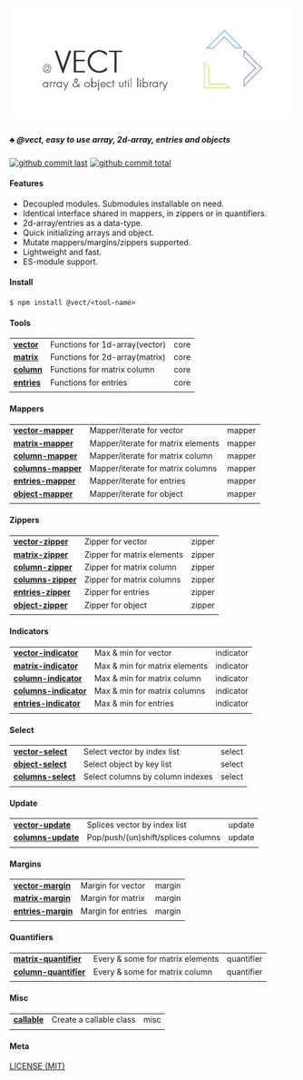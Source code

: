 <div style="text-align:center">
	<img src="media/logo.default.png" />
</div>

##### :clubs: @vect, easy to use array, 2d-array, entries and objects

[![github commit last][badge-github-last-commit]][url-github]
[![github commit total][badge-github-commit-count]][url-github]

[//]: <> (Shields)
[badge-github-last-commit]: https://flat.badgen.net/github/last-commit/hoyeungw/vect
[badge-github-commit-count]: https://flat.badgen.net/github/commits/hoyeungw/vect

[//]: <> (Link)
[url-github]: https://github.com/hoyeungw/vect

#### Features
- Decoupled modules. Submodules installable on need.
- Identical interface shared in mappers, in zippers or in quantifiers.
- 2d-array/entries as a data-type.
- Quick initializing arrays and object.
- Mutate mappers/margins/zippers supported.
- Lightweight and fast.
- ES-module support.

#### Install

```console
$ npm install @vect/<tool-name>
```

#### Tools
|                                                            |                                    |            |
| ---------------------------------------------------------- | ---------------------------------- | ---------- |
| [**vector**](packages/pkg-core/vector)                     | Functions for 1d-array(vector)     | core       |
| [**matrix**](packages/pkg-core/matrix)                     | Functions for 2d-array(matrix)     | core       |
| [**column**](packages/pkg-core/column)                     | Functions for matrix column        | core       |
| [**entries**](packages/pkg-core/entries)                   | Functions for entries              | core       |
|                                                            |                                    |            |

#### Mappers
|                                                            |                                    |            |
| ---------------------------------------------------------- | ---------------------------------- | ---------- |
| [**vector-mapper**](packages/pkg-mapper/vector-mapper)     | Mapper/iterate for vector          | mapper     |
| [**matrix-mapper**](packages/pkg-mapper/matrix-mapper)     | Mapper/iterate for matrix elements | mapper     |
| [**column-mapper**](packages/pkg-mapper/column-mapper)     | Mapper/iterate for matrix column   | mapper     |
| [**columns-mapper**](packages/pkg-mapper/columns-mapper)   | Mapper/iterate for matrix columns  | mapper     |
| [**entries-mapper**](packages/pkg-mapper/entries-mapper)   | Mapper/iterate for entries         | mapper     |
| [**object-mapper**](packages/pkg-mapper/object-mapper)     | Mapper/iterate for object          | mapper     |
|                                                            |                                    |            |

#### Zippers
|                                                            |                                    |            |
| ---------------------------------------------------------- | ---------------------------------- | ---------- |
| [**vector-zipper**](packages/pkg-zipper/vector-zipper)     | Zipper for vector                  | zipper     |
| [**matrix-zipper**](packages/pkg-zipper/matrix-zipper)     | Zipper for matrix elements         | zipper     |
| [**column-zipper**](packages/pkg-zipper/column-zipper)     | Zipper for matrix column           | zipper     |
| [**columns-zipper**](packages/pkg-zipper/columns-zipper)   | Zipper for matrix columns          | zipper     |
| [**entries-zipper**](packages/pkg-zipper/entries-zipper)   | Zipper for entries                 | zipper     |
| [**object-zipper**](packages/pkg-zipper/object-zipper)     | Zipper for object                  | zipper     |
|                                                            |                                    |            |

#### Indicators
|                                                                     |                                  |            |
| ------------------------------------------------------------------- | -------------------------------- | ---------- |
| [**vector-indicator**](packages/pkg-indicator/vector-indicator)     | Max & min for vector             | indicator  |
| [**matrix-indicator**](packages/pkg-indicator/matrix-indicator)     | Max & min for matrix elements    | indicator  |
| [**column-indicator**](packages/pkg-indicator/column-indicator)     | Max & min for matrix column      | indicator  |
| [**columns-indicator**](packages/pkg-indicator/columns-indicator)   | Max & min for matrix columns     | indicator  |
| [**entries-indicator**](packages/pkg-indicator/entries-indicator)   | Max & min for entries            | indicator  |
|                                                                     |                                  |            |

#### Select
|                                                            |                                    |            |
| ---------------------------------------------------------- | ---------------------------------- | ---------- |
| [**vector-select**](packages/pkg-select/vector-select)     | Select vector by index list        | select     |
| [**object-select**](packages/pkg-select/object-select)     | Select object by key list          | select     |
| [**columns-select**](packages/pkg-select/columns-select)   | Select columns by column indexes   | select     |
|                                                            |                                    |            |

#### Update
|                                                            |                                    |            |
| ---------------------------------------------------------- | ---------------------------------- | ---------- |
| [**vector-update**](packages/pkg-update/vector-update)     | Splices vector by index list       | update     |
| [**columns-update**](packages/pkg-update/columns-update)   | Pop/push/(un)shift/splices columns | update     |
|                                                            |                                    |            |

#### Margins
|                                                            |                                    |            |
| ---------------------------------------------------------- | ---------------------------------- | ---------- |
| [**vector-margin**](packages/pkg-margin/vector-margin)     | Margin for vector                  | margin     |
| [**matrix-margin**](packages/pkg-margin/matrix-margin)     | Margin for matrix                  | margin     |
| [**entries-margin**](packages/pkg-margin/entries-margin)   | Margin for entries                 | margin     |
|                                                            |                                    |            |

#### Quantifiers
|                                                                     |                                  |            |
| ------------------------------------------------------------------- | -------------------------------- | ---------- |
| [**matrix-quantifier**](packages/pkg-quantifier/matrix-quantifier)  | Every & some for matrix elements | quantifier |
| [**column-quantifier**](packages/pkg-quantifier/column-quantifier)  | Every & some for matrix column   | quantifier |
|                                                                     |                                  |            |

#### Misc
|                                                            |                                    |            |
| ---------------------------------------------------------- | ---------------------------------- | ---------- |
| [**callable**](packages/pkg-util/callable)                 | Create a callable class            | misc       |
|                                                            |                                    |            |

#### Meta
[LICENSE (MIT)](LICENSE)
